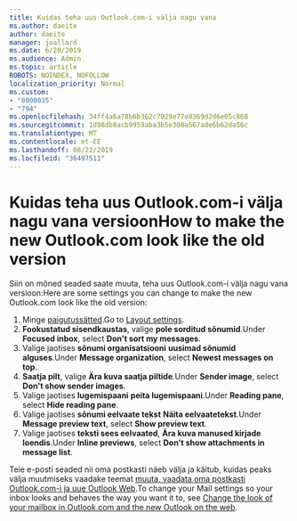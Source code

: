 ```yaml
---
title: Kuidas teha uus Outlook.com-i välja nagu vana
ms.author: daeite
author: daeite
manager: joallard
ms.date: 6/20/2019
ms.audience: Admin
ms.topic: article
ROBOTS: NOINDEX, NOFOLLOW
localization_priority: Normal
ms.custom:
- "8000035"
- "794"
ms.openlocfilehash: 34ff4a6a78b6b362c7929e77e8369d2d6e05c868
ms.sourcegitcommit: 1d98db8acb9959aba3b5e308a567ade6b62da56c
ms.translationtype: MT
ms.contentlocale: et-EE
ms.lasthandoff: 08/22/2019
ms.locfileid: "36497511"
---
```

# <a name="how-to-make-the-new-outlookcom-look-like-the-old-version"></a><span data-ttu-id="7708a-102">Kuidas teha uus Outlook.com-i välja nagu vana versioon</span><span class="sxs-lookup"><span data-stu-id="7708a-102">How to make the new Outlook.com look like the old version</span></span>

<span data-ttu-id="7708a-103">Siin on mõned seaded saate muuta, teha uus Outlook.com-i välja nagu vana versioon:</span><span class="sxs-lookup"><span data-stu-id="7708a-103">Here are some settings you can change to make the new Outlook.com look like the old version:</span></span>

1. <span data-ttu-id="7708a-104">Minge [paigutussätted](https://outlook.live.com/mail/options/mail/layout).</span><span class="sxs-lookup"><span data-stu-id="7708a-104">Go to [Layout settings](https://outlook.live.com/mail/options/mail/layout).</span></span>
1. <span data-ttu-id="7708a-105">**Fookustatud sisendkaustas**, valige **pole sorditud sõnumid**.</span><span class="sxs-lookup"><span data-stu-id="7708a-105">Under **Focused inbox**, select **Don't sort my messages**.</span></span>
1. <span data-ttu-id="7708a-106">Valige jaotises **sõnumi organisatsiooni** **uusimad sõnumid alguses**.</span><span class="sxs-lookup"><span data-stu-id="7708a-106">Under **Message organization**, select **Newest messages on top**.</span></span>
1. <span data-ttu-id="7708a-107">**Saatja pilt**, valige **Ära kuva saatja piltide**.</span><span class="sxs-lookup"><span data-stu-id="7708a-107">Under **Sender image**, select **Don't show sender images**.</span></span>
1. <span data-ttu-id="7708a-108">Valige jaotises **lugemispaani** **peita lugemispaani**.</span><span class="sxs-lookup"><span data-stu-id="7708a-108">Under **Reading pane**, select **Hide reading pane**.</span></span>
1. <span data-ttu-id="7708a-109">Valige jaotises **sõnumi eelvaate tekst** **Näita eelvaatetekst**.</span><span class="sxs-lookup"><span data-stu-id="7708a-109">Under **Message preview text**, select **Show preview text**.</span></span>
1. <span data-ttu-id="7708a-110">Valige jaotises **teksti sees eelvaated**, **Ära kuva manused kirjade loendis**.</span><span class="sxs-lookup"><span data-stu-id="7708a-110">Under **Inline previews**, select **Don't show attachments in message list**.</span></span>

<span data-ttu-id="7708a-111">Teie e-posti seaded nii oma postkasti näeb välja ja käitub, kuidas peaks välja muutmiseks vaadake teemat [muuta, vaadata oma postkasti Outlook.com-i ja uue Outlook Web](https://support.office.com/article/b41c2ecb-f23c-42b3-b7f8-659646d5e58c?wt.mc_id=Office_Outlook_com_Alchemy).</span><span class="sxs-lookup"><span data-stu-id="7708a-111">To change your Mail settings so your inbox looks and behaves the way you want it to, see [Change the look of your mailbox in Outlook.com and the new Outlook on the web](https://support.office.com/article/b41c2ecb-f23c-42b3-b7f8-659646d5e58c?wt.mc_id=Office_Outlook_com_Alchemy).</span></span>